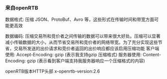 
### 来自openRTB

数据格式: 压缩 JSON、ProtoBuf、Avro 等，这些形式在传输时间和带宽方面可能更高效


数据编码: 压缩交易所和竞价者之间传输的数据可以带来很大好处。压缩可以显著减小传输数据的大小，从而节省交易所和竞价者的网络带宽。为了充分实现这些节省，交易所发送的出价请求和竞价者返回的出价响应都应该启用压缩功能
客户端使用: Accept-Encoding: gzip  (表示我支持gzip 压缩格式)
服务器使用: Content-Encoding: gzip (表示看到客户端支持我服务器响应一个压缩格式的内容)

openRTB版本HTTP头部
x-openrtb-version:2.6

